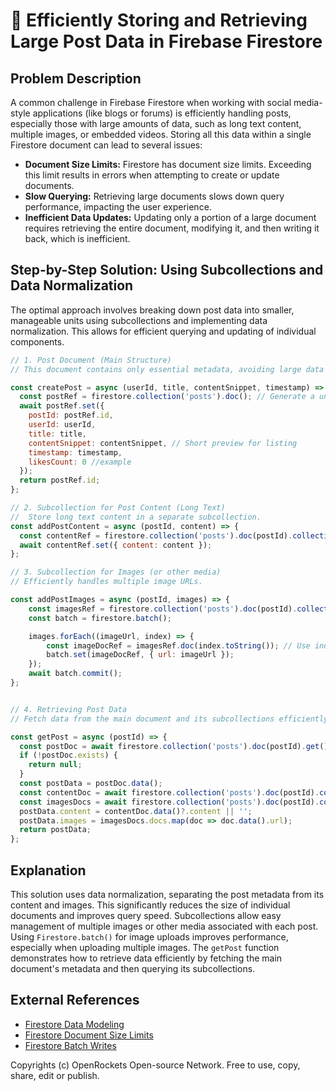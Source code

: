 # 🐞 Efficiently Storing and Retrieving Large Post Data in Firebase Firestore


## Problem Description

A common challenge in Firebase Firestore when working with social media-style applications (like blogs or forums) is efficiently handling posts, especially those with large amounts of data, such as long text content, multiple images, or embedded videos.  Storing all this data within a single Firestore document can lead to several issues:

* **Document Size Limits:** Firestore has document size limits. Exceeding this limit results in errors when attempting to create or update documents.
* **Slow Querying:**  Retrieving large documents slows down query performance, impacting the user experience.
* **Inefficient Data Updates:** Updating only a portion of a large document requires retrieving the entire document, modifying it, and then writing it back, which is inefficient.


## Step-by-Step Solution: Using Subcollections and Data Normalization

The optimal approach involves breaking down post data into smaller, manageable units using subcollections and implementing data normalization.  This allows for efficient querying and updating of individual components.


```javascript
// 1. Post Document (Main Structure)
// This document contains only essential metadata, avoiding large data fields.

const createPost = async (userId, title, contentSnippet, timestamp) => {
  const postRef = firestore.collection('posts').doc(); // Generate a unique ID
  await postRef.set({
    postId: postRef.id,
    userId: userId,
    title: title,
    contentSnippet: contentSnippet, // Short preview for listing
    timestamp: timestamp,
    likesCount: 0 //example
  });
  return postRef.id;
};

// 2. Subcollection for Post Content (Long Text)
//  Store long text content in a separate subcollection.
const addPostContent = async (postId, content) => {
  const contentRef = firestore.collection('posts').doc(postId).collection('content').doc('main'); //'main' can be a fixed document name
  await contentRef.set({ content: content });
};

// 3. Subcollection for Images (or other media)
// Efficiently handles multiple image URLs.

const addPostImages = async (postId, images) => {
    const imagesRef = firestore.collection('posts').doc(postId).collection('images');
    const batch = firestore.batch();

    images.forEach((imageUrl, index) => {
        const imageDocRef = imagesRef.doc(index.toString()); // Use index as document ID
        batch.set(imageDocRef, { url: imageUrl });
    });
    await batch.commit();
};


// 4. Retrieving Post Data
// Fetch data from the main document and its subcollections efficiently.

const getPost = async (postId) => {
  const postDoc = await firestore.collection('posts').doc(postId).get();
  if (!postDoc.exists) {
    return null;
  }
  const postData = postDoc.data();
  const contentDoc = await firestore.collection('posts').doc(postId).collection('content').doc('main').get();
  const imagesDocs = await firestore.collection('posts').doc(postId).collection('images').get();
  postData.content = contentDoc.data()?.content || '';
  postData.images = imagesDocs.docs.map(doc => doc.data().url);
  return postData;
};


```

## Explanation

This solution uses data normalization, separating the post metadata from its content and images.  This significantly reduces the size of individual documents and improves query speed. Subcollections allow easy management of multiple images or other media associated with each post. Using `Firestore.batch()` for image uploads improves performance, especially when uploading multiple images.  The `getPost` function demonstrates how to retrieve data efficiently by fetching the main document's metadata and then querying its subcollections.

## External References

* [Firestore Data Modeling](https://firebase.google.com/docs/firestore/design-data/data-modeling)
* [Firestore Document Size Limits](https://firebase.google.com/docs/firestore/quotas)
* [Firestore Batch Writes](https://firebase.google.com/docs/firestore/manage-data/transactions#batch-writes)


Copyrights (c) OpenRockets Open-source Network. Free to use, copy, share, edit or publish.

